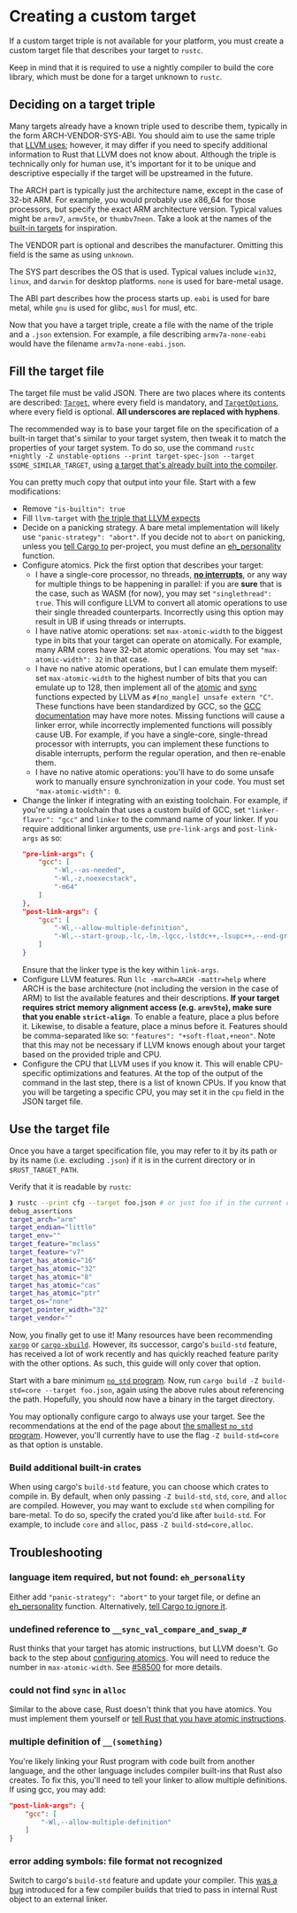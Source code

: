 # Creating a custom target

If a custom target triple is not available for your platform, you must create a custom target file
that describes your target to `rustc`.

Keep in mind that it is required to use a nightly compiler to build the core library, which must be
done for a target unknown to `rustc`.

## Deciding on a target triple

Many targets already have a known triple used to describe them, typically in the form
ARCH-VENDOR-SYS-ABI. You should aim to use the same triple that [LLVM uses][llvm-target-triple];
however, it may differ if you need to specify additional information to Rust that LLVM does not know
about. Although the triple is technically only for human use, it's important for it to be unique and
descriptive especially if the target will be upstreamed in the future.

The ARCH part is typically just the architecture name, except in the case of 32-bit ARM. For
example, you would probably use x86_64 for those processors, but specify the exact ARM architecture
version. Typical values might be `armv7`, `armv5te`, or `thumbv7neon`. Take a look at the names of
the [built-in targets][built-in-target] for inspiration.

The VENDOR part is optional and describes the manufacturer. Omitting this field is the same as
using `unknown`.

The SYS part describes the OS that is used. Typical values include `win32`, `linux`, and `darwin`
for desktop platforms. `none` is used for bare-metal usage.

The ABI part describes how the process starts up. `eabi` is used for bare metal, while `gnu` is used
for glibc, `musl` for musl, etc.

Now that you have a target triple, create a file with the name of the triple and a `.json`
extension. For example, a file describing `armv7a-none-eabi` would have the filename
`armv7a-none-eabi.json`.

[llvm-target-triple]: https://clang.llvm.org/docs/CrossCompilation.html#target-triple

## Fill the target file

The target file must be valid JSON. There are two places where its contents are described:
[`Target`], where every field is mandatory, and [`TargetOptions`], where every field is optional.
**All underscores are replaced with hyphens**.

The recommended way is to base your target file on the specification of a built-in target that's
similar to your target system, then tweak it to match the properties of your target system. To do
so, use the command
`rustc +nightly -Z unstable-options --print target-spec-json --target $SOME_SIMILAR_TARGET`, using
[a target that's already built into the compiler][built-in-target].

You can pretty much copy that output into your file. Start with a few modifications:

- Remove `"is-builtin": true`
- Fill `llvm-target` with [the triple that LLVM expects][llvm-target-triple]
- Decide on a panicking strategy. A bare metal implementation will likely use
  `"panic-strategy": "abort"`. If you decide not to `abort` on panicking, unless you [tell Cargo
  to][eh_personality] per-project, you must define an [eh_personality] function.
- Configure atomics. Pick the first option that describes your target:
  - I have a single-core processor, no threads, [**no interrupts**][interrupts-note], or any way for
    multiple things to be happening in parallel: if you are **sure** that is the case, such as WASM
    (for now), you may set `"singlethread": true`. This will configure LLVM to convert all atomic
    operations to use their single threaded counterparts. Incorrectly using this option may result
    in UB if using threads or interrupts.
  - I have native atomic operations: set `max-atomic-width` to the biggest type in bits that your
    target can operate on atomically. For example, many ARM cores have 32-bit atomic operations. You
    may set `"max-atomic-width": 32` in that case.
  - I have no native atomic operations, but I can emulate them myself: set `max-atomic-width` to the
    highest number of bits that you can emulate up to 128, then implement all of the
    [atomic][libcalls-atomic] and [sync][libcalls-sync] functions expected by LLVM as
    `#[no_mangle] unsafe extern "C"`. These functions have been standardized by GCC, so the [GCC
    documentation][gcc-sync] may have more notes. Missing functions will cause a linker error, while
    incorrectly implemented functions will possibly cause UB. For example, if you have a
    single-core, single-thread processor with interrupts, you can implement these functions to
    disable interrupts, perform the regular operation, and then re-enable them.
  - I have no native atomic operations: you'll have to do some unsafe work to manually ensure
    synchronization in your code. You must set `"max-atomic-width": 0`.
- Change the linker if integrating with an existing toolchain. For example, if you're using a
  toolchain that uses a custom build of GCC, set `"linker-flavor": "gcc"` and `linker` to the
  command name of your linker. If you require additional linker arguments, use `pre-link-args` and
  `post-link-args` as so:
  ``` json
  "pre-link-args": {
      "gcc": [
          "-Wl,--as-needed",
          "-Wl,-z,noexecstack",
          "-m64"
      ]
  },
  "post-link-args": {
      "gcc": [
          "-Wl,--allow-multiple-definition",
          "-Wl,--start-group,-lc,-lm,-lgcc,-lstdc++,-lsupc++,--end-group"
      ]
  }
  ```
  Ensure that the linker type is the key within `link-args`.
- Configure LLVM features. Run `llc -march=ARCH -mattr=help` where ARCH is the base architecture
  (not including the version in the case of ARM) to list the available features and their
  descriptions. **If your target requires strict memory alignment access (e.g. `armv5te`), make sure
  that you enable `strict-align`**. To enable a feature, place a plus before it. Likewise, to
  disable a feature, place a minus before it. Features should be comma-separated like so:
  `"features": "+soft-float,+neon"`. Note that this may not be necessary if LLVM knows enough about
  your target based on the provided triple and CPU.
- Configure the CPU that LLVM uses if you know it. This will enable CPU-specific optimizations and
  features. At the top of the output of the command in the last step, there is a list of known CPUs.
  If you know that you will be targeting a specific CPU, you may set it in the `cpu` field in the
  JSON target file.

[`target`]: https://doc.rust-lang.org/nightly/nightly-rustc/rustc_target/spec/struct.Target.html
[`targetoptions`]:
  https://doc.rust-lang.org/nightly/nightly-rustc/rustc_target/spec/struct.TargetOptions.html
[aborting-on-panic]:
  https://doc.rust-lang.org/edition-guide/rust-2018/error-handling-and-panics/aborting-on-panic.html
[built-in-target]: ./compiler-support.md#built-in-target
[eh_personality]: ./smallest-no-std.md#eh_personality
[interrupts-note]: https://github.com/rust-lang/rust/issues/58500#issuecomment-654341233
[libcalls-atomic]: http://llvm.org/docs/Atomics.html#libcalls-atomic
[libcalls-sync]: http://llvm.org/docs/Atomics.html#libcalls-sync
[gcc-sync]: https://gcc.gnu.org/onlinedocs/gcc/_005f_005fsync-Builtins.html

## Use the target file

Once you have a target specification file, you may refer to it by its path or by its name (i.e.
excluding `.json`) if it is in the current directory or in `$RUST_TARGET_PATH`.

Verify that it is readable by `rustc`:

``` sh
❱ rustc --print cfg --target foo.json # or just foo if in the current directory
debug_assertions
target_arch="arm"
target_endian="little"
target_env=""
target_feature="mclass"
target_feature="v7"
target_has_atomic="16"
target_has_atomic="32"
target_has_atomic="8"
target_has_atomic="cas"
target_has_atomic="ptr"
target_os="none"
target_pointer_width="32"
target_vendor=""
```

Now, you finally get to use it! Many resources have been recommending [`xargo`] or [`cargo-xbuild`].
However, its successor, cargo's `build-std` feature, has received a lot of work recently and has
quickly reached feature parity with the other options. As such, this guide will only cover that
option.

Start with a bare minimum [`no_std` program][no_std-program]. Now, run
`cargo build -Z build-std=core --target foo.json`, again using the above rules about referencing the
path. Hopefully, you should now have a binary in the target directory.

You may optionally configure cargo to always use your target. See the recommendations at the end of
the page about [the smallest `no_std` program][no_std-program]. However, you'll currently have to
use the flag `-Z build-std=core` as that option is unstable.

[`xargo`]: https://github.com/japaric/xargo
[`cargo-xbuild`]: https://github.com/rust-osdev/cargo-xbuild
[no_std-program]: ./smallest-no-std.md

### Build additional built-in crates

When using cargo's `build-std` feature, you can choose which crates to compile in. By default, when
only passing `-Z build-std`, `std`, `core`, and `alloc` are compiled. However, you may want to
exclude `std` when compiling for bare-metal. To do so, specify the crated you'd like after
`build-std`. For example, to include `core` and `alloc`, pass `-Z build-std=core,alloc`.

## Troubleshooting

### language item required, but not found: `eh_personality`

Either add `"panic-strategy": "abort"` to your target file, or define an [eh_personality] function.
Alternatively, [tell Cargo to ignore it][eh_personality].

### undefined reference to `__sync_val_compare_and_swap_#`

Rust thinks that your target has atomic instructions, but LLVM doesn't. Go back to the step about
[configuring atomics][fill-target-file]. You will need to reduce the number in `max-atomic-width`.
See [#58500] for more details.

[fill-target-file]: #fill-the-target-file
[#58500]: https://github.com/rust-lang/rust/issues/58500

### could not find `sync` in `alloc`

Similar to the above case, Rust doesn't think that you have atomics. You must implement them
yourself or [tell Rust that you have atomic instructions][fill-target-file].

### multiple definition of `__(something)`

You're likely linking your Rust program with code built from another language, and the other
language includes compiler built-ins that Rust also creates. To fix this, you'll need to tell your
linker to allow multiple definitions. If using gcc, you may add:

``` json
"post-link-args": {
    "gcc": [
        "-Wl,--allow-multiple-definition"
    ]
}
```

### error adding symbols: file format not recognized

Switch to cargo's `build-std` feature and update your compiler. This [was a bug][#8239] introduced
for a few compiler builds that tried to pass in internal Rust object to an external linker.

[#8239]: https://github.com/rust-lang/cargo/issues/8239
